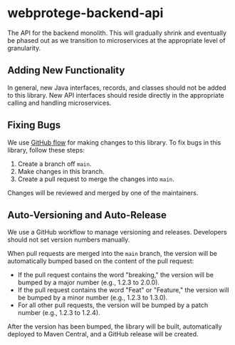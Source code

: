 # webprotege-backend-api

The API for the backend monolith. This will gradually shrink and eventually be phased out as we transition to microservices at the appropriate level of granularity.

## Adding New Functionality

In general, new Java interfaces, records, and classes should not be added to this library. New API interfaces should reside directly in the appropriate calling and handling microservices.

## Fixing Bugs

We use [GitHub flow](https://docs.github.com/en/get-started/using-github/github-flow) for making changes to this library. To fix bugs in this library, follow these steps:
1. Create a branch off `main`.
2. Make changes in this branch.
3. Create a pull request to merge the changes into `main`.

Changes will be reviewed and merged by one of the maintainers.


## Auto-Versioning and Auto-Release

We use a GitHub workflow to manage versioning and releases. Developers should not set version numbers manually.

When pull requests are merged into the `main` branch, the version will be automatically bumped based on the content of the pull request:
- If the pull request contains the word "breaking," the version will be bumped by a major number (e.g., 1.2.3 to 2.0.0).
- If the pull request contains the word "Feat" or "Feature," the version will be bumped by a minor number (e.g., 1.2.3 to 1.3.0).
- For all other pull requests, the version will be bumped by a patch number (e.g., 1.2.3 to 1.2.4).

After the version has been bumped, the library will be built, automatically deployed to Maven Central, and a GitHub release will be created.

